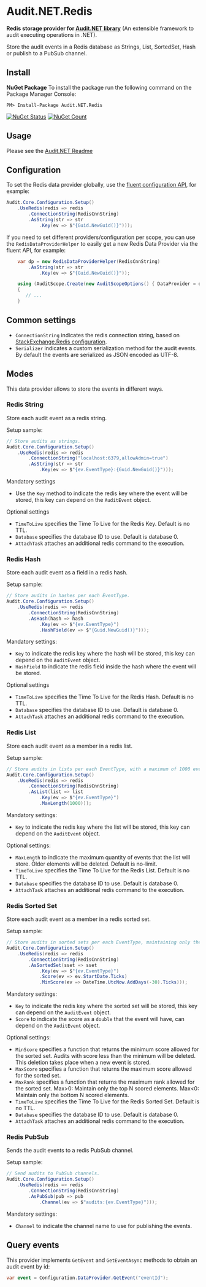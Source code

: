 # Audit.NET.Redis
**Redis storage provider for [Audit.NET library](https://github.com/thepirat000/Audit.NET)** (An extensible framework to audit executing operations in .NET).

Store the audit events in a Redis database as Strings, List, SortedSet, Hash or publish to a PubSub channel.

## Install

**NuGet Package** 
To install the package run the following command on the Package Manager Console:

```
PM> Install-Package Audit.NET.Redis
```

[![NuGet Status](https://img.shields.io/nuget/v/Audit.NET.Redis.svg?style=flat)](https://www.nuget.org/packages/Audit.NET.Redis/)
[![NuGet Count](https://img.shields.io/nuget/dt/Audit.NET.Redis.svg)](https://www.nuget.org/packages/Audit.NET.Redis/)

## Usage
Please see the [Audit.NET Readme](https://github.com/thepirat000/Audit.NET#usage)

## Configuration
To set the Redis data provider globally, use the [fluent configuration API](https://github.com/thepirat000/Audit.NET#configuration-fluent-api), for example:
```c#
Audit.Core.Configuration.Setup()
    .UseRedis(redis => redis
        .ConnectionString(RedisCnnString)
        .AsString(str => str
            .Key(ev => $"{Guid.NewGuid()}")));
```

If you need to set different providers/configuration per scope, you can use the `RedisDataProviderHelper` to easily get a new Redis Data Provider via the fluent API, for example:
```c#
    var dp = new RedisDataProviderHelper(RedisCnnString)
        .AsString(str => str
            .Key(ev => $"{Guid.NewGuid()}"));

    using (AuditScope.Create(new AuditScopeOptions() { DataProvider = dp }))
    {
       // ...
    }
```

## Common settings
- `ConnectionString` indicates the redis connection string, based on [StackExchange.Redis configuration](https://stackexchange.github.io/StackExchange.Redis/Configuration).
- `Serializer` indicates a custom serialization method for the audit events. By default the events are serialized as JSON encoded as UTF-8.

## Modes

This data provider allows to store the events in different ways.

### Redis String

Store each audit event as a redis string.

Setup sample:
```c#
// Store audits as strings.
Audit.Core.Configuration.Setup()
    .UseRedis(redis => redis
        .ConnectionString("localhost:6379,allowAdmin=true")
        .AsString(str => str
            .Key(ev => $"{ev.EventType}:{Guid.NewGuid()}")));
```

Mandatory settings
- Use the `Key` method to indicate the redis key where the event will be stored, this key can depend on the `AuditEvent` object.

Optional settings
- `TimeToLive` specifies the Time To Live for the Redis Key. Default is no TTL.
- `Database` specifies the database ID to use. Default is database 0.
- `AttachTask` attaches an additional redis command to the execution.

### Redis Hash

Store each audit event as a field in a redis hash.

Setup sample:
```c#
// Store audits in hashes per each EventType.
Audit.Core.Configuration.Setup()
    .UseRedis(redis => redis
        .ConnectionString(RedisCnnString)
        .AsHash(hash => hash
            .Key(ev => $"{ev.EventType}")
            .HashField(ev => $"{Guid.NewGuid()}")));
```

Mandatory settings:
- `Key` to indicate the redis key where the hash will be stored, this key can depend on the `AuditEvent` object.
- `HashField` to indicate the redis field inside the hash where the event will be stored.

Optional settings
- `TimeToLive` specifies the Time To Live for the Redis Hash. Default is no TTL.
- `Database` specifies the database ID to use. Default is database 0.
- `AttachTask` attaches an additional redis command to the execution.

### Redis List

Store each audit event as a member in a redis list.

Setup sample:
```c#
// Store audits in lists per each EventType, with a maximum of 1000 events per list.
Audit.Core.Configuration.Setup()
    .UseRedis(redis => redis
        .ConnectionString(RedisCnnString)
        .AsList(list => list
            .Key(ev => $"{ev.EventType}")
            .MaxLength(1000)));
```

Mandatory settings:
- `Key` to indicate the redis key where the list will be stored, this key can depend on the `AuditEvent` object.

Optional settings:
- `MaxLength` to indicate the maximum quantity of events that the list will store. Older elements will be deleted. Default is no-limit.
- `TimeToLive` specifies the Time To Live for the Redis List. Default is no TTL.
- `Database` specifies the database ID to use. Default is database 0.
- `AttachTask` attaches an additional redis command to the execution.

### Redis Sorted Set

Store each audit event as a member in a redis sorted set.

Setup sample:
```c#
// Store audits in sorted sets per each EventType, maintaining only the events from the last 30 days.
Audit.Core.Configuration.Setup()
    .UseRedis(redis => redis
        .ConnectionString(RedisCnnString)
        .AsSortedSet(sset => sset
            .Key(ev => $"{ev.EventType}")
            .Score(ev => ev.StartDate.Ticks)
            .MinScore(ev => DateTime.UtcNow.AddDays(-30).Ticks)));
```

Mandatory settings:
- `Key` to indicate the redis key where the sorted set will be stored, this key can depend on the `AuditEvent` object.
- `Score` to indicate the score as a `double` that the event will have, can depend on the `AuditEvent` object.

Optional settings:
- `MinScore` specifies a function that returns the minimum score allowed for the sorted set. Audits with score less than the minimum will be deleted. This deletion takes place when a new event is stored.
- `MaxScore` specifies a function that returns the maximum score allowed for the sorted set.
- `MaxRank` specifies a function that returns the maximum rank allowed for the sorted set. Max>0: Maintain only the top N scored elements.
Max<0: Maintain only the bottom N scored elements.
- `TimeToLive` specifies the Time To Live for the Redis Sorted Set. Default is no TTL.
- `Database` specifies the database ID to use. Default is database 0.
- `AttachTask` attaches an additional redis command to the execution.

### Redis PubSub

Sends the audit events to a redis PubSub channel.

Setup sample:
```c#
// Send audits to PubSub channels.
Audit.Core.Configuration.Setup()
    .UseRedis(redis => redis
        .ConnectionString(RedisCnnString)
        .AsPubSub(pub => pub
            .Channel(ev => $"audits:{ev.EventType}")));
```

Mandatory settings:
- `Channel` to indicate the channel name to use for publishing the events.

## Query events

This provider implements `GetEvent` and `GetEventAsync` methods to obtain an audit event by id:

```c#
var event = Configuration.DataProvider.GetEvent("eventId");
```